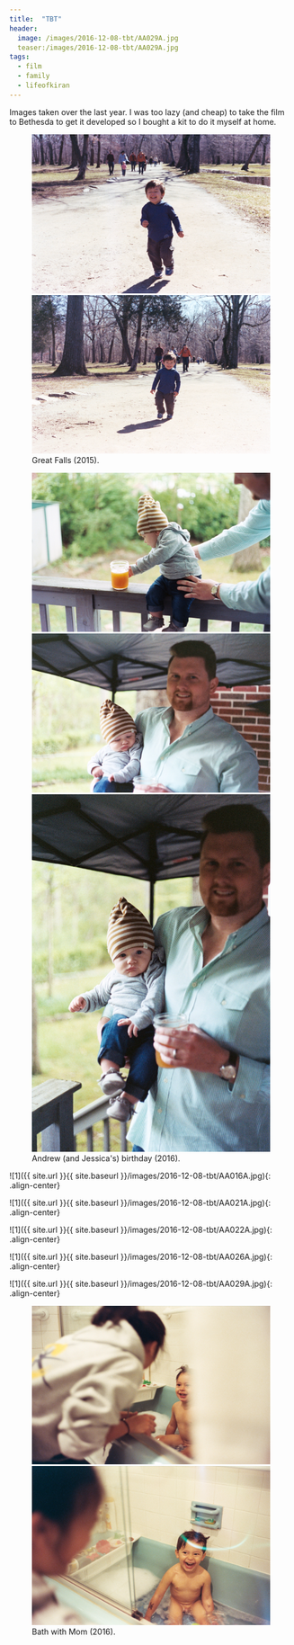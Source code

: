 ```yaml
---
title:  "TBT"
header:
  image: /images/2016-12-08-tbt/AA029A.jpg
  teaser:/images/2016-12-08-tbt/AA029A.jpg
tags: 
  - film
  - family
  - lifeofkiran
---
```


Images taken over the last year. I was too lazy (and cheap) to take the film to Bethesda to get it developed so I bought a kit to do it myself at home.

<figure class="half">   
    <img src="/images/2016-12-08-tbt/AA001A.jpg">
    <img src="/images/2016-12-08-tbt/AA002A.jpg">
    <figcaption>Great Falls (2015).</figcaption>
</figure>

<figure class="third">
    <img src="/images/2016-12-08-tbt/AA009A.jpg">
    <img src="/images/2016-12-08-tbt/AA010A.jpg">
    <img src="/images/2016-12-08-tbt/AA011A.jpg">
    <figcaption>Andrew (and Jessica's) birthday (2016).</figcaption>
</figure>

![1]({{ site.url }}{{ site.baseurl }}/images/2016-12-08-tbt/AA016A.jpg){: .align-center}

![1]({{ site.url }}{{ site.baseurl }}/images/2016-12-08-tbt/AA021A.jpg){: .align-center}

![1]({{ site.url }}{{ site.baseurl }}/images/2016-12-08-tbt/AA022A.jpg){: .align-center}

![1]({{ site.url }}{{ site.baseurl }}/images/2016-12-08-tbt/AA026A.jpg){: .align-center}

![1]({{ site.url }}{{ site.baseurl }}/images/2016-12-08-tbt/AA029A.jpg){: .align-center}

<figure class="half">   
    <img src="/images/2016-12-08-tbt/AA033A.jpg">
    <img src="/images/2016-12-08-tbt/AA035A.jpg">
<figcaption>Bath with Mom (2016).</figcaption>
</figure>